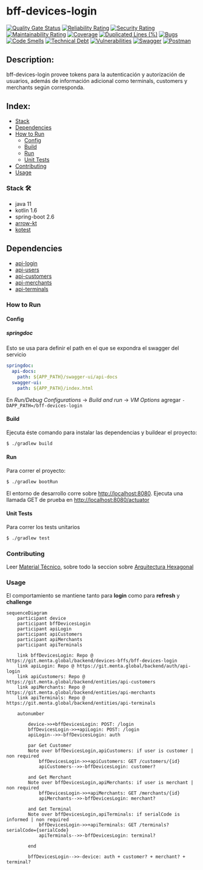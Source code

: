 
# bff-devices-login

[![Quality Gate Status](https://sonar.tools.menta.global/api/project_badges/measure?project=com.menta%3Abff-devices-login&metric=alert_status&token=74788f80637d1005d16b6e98eed6c11ad1db91b7)](https://sonar.tools.menta.global/dashboard?id=com.menta%3Abff-devices-login)
[![Reliability Rating](https://sonar.tools.menta.global/api/project_badges/measure?project=com.menta%3Abff-devices-login&metric=reliability_rating&token=74788f80637d1005d16b6e98eed6c11ad1db91b7)](https://sonar.tools.menta.global/dashboard?id=com.menta%3Abff-devices-login)
[![Security Rating](https://sonar.tools.menta.global/api/project_badges/measure?project=com.menta%3Abff-devices-login&metric=security_rating&token=74788f80637d1005d16b6e98eed6c11ad1db91b7)](https://sonar.tools.menta.global/dashboard?id=com.menta%3Abff-devices-login)
[![Maintainability Rating](https://sonar.tools.menta.global/api/project_badges/measure?project=com.menta%3Abff-devices-login&metric=sqale_rating&token=74788f80637d1005d16b6e98eed6c11ad1db91b7)](https://sonar.tools.menta.global/dashboard?id=com.menta%3Abff-devices-login)
[![Coverage](https://sonar.tools.menta.global/api/project_badges/measure?project=com.menta%3Abff-devices-login&metric=coverage&token=74788f80637d1005d16b6e98eed6c11ad1db91b7)](https://sonar.tools.menta.global/dashboard?id=com.menta%3Abff-devices-login)
[![Duplicated Lines (%)](https://sonar.tools.menta.global/api/project_badges/measure?project=com.menta%3Abff-devices-login&metric=duplicated_lines_density&token=74788f80637d1005d16b6e98eed6c11ad1db91b7)](https://sonar.tools.menta.global/dashboard?id=com.menta%3Abff-devices-login)
[![Bugs](https://sonar.tools.menta.global/api/project_badges/measure?project=com.menta%3Abff-devices-login&metric=bugs&token=74788f80637d1005d16b6e98eed6c11ad1db91b7)](https://sonar.tools.menta.global/dashboard?id=com.menta%3Abff-devices-login)
[![Code Smells](https://sonar.tools.menta.global/api/project_badges/measure?project=com.menta%3Abff-devices-login&metric=code_smells&token=74788f80637d1005d16b6e98eed6c11ad1db91b7)](https://sonar.tools.menta.global/dashboard?id=com.menta%3Abff-devices-login)
[![Technical Debt](https://sonar.tools.menta.global/api/project_badges/measure?project=com.menta%3Abff-devices-login&metric=sqale_index&token=74788f80637d1005d16b6e98eed6c11ad1db91b7)](https://sonar.tools.menta.global/dashboard?id=com.menta%3Abff-devices-login)
[![Vulnerabilities](https://sonar.tools.menta.global/api/project_badges/measure?project=com.menta%3Abff-devices-login&metric=vulnerabilities&token=74788f80637d1005d16b6e98eed6c11ad1db91b7)](https://sonar.tools.menta.global/dashboard?id=com.menta%3Abff-devices-login)
[![Swagger](https://img.shields.io/badge/Swagger-85EA2D?style=for-the-badge&logo=Swagger&logoColor=white)](https://api.dev.apps.menta.global/bff-devices-login/swagger-ui/index.html)
[![Postman](https://img.shields.io/badge/Postman-FF6C37?style=for-the-badge&logo=Postman&logoColor=white)](postman)

## Description: 
bff-devices-login provee tokens para la autenticación y autorización de usuarios, además de información adicional como
terminals, customers y merchants según corresponda.

## Index:
- [Stack](#stack)
- [Dependencies](#dependencies)
- [How to Run](#how-to-run)
  - [Config](#config)
  - [Build](#build)
  - [Run](#run)
  - [Unit Tests](#unit-tests)
- [Contributing](#contributing)
- [Usage](#usage)

### Stack 🛠️
- java 11
- kotlin 1.6
- spring-boot 2.6
- [arrow-kt](https://arrow-kt.io/)
- [kotest](https://kotest.io/)

## Dependencies
- [api-login](https://git.menta.global/backend/auth/api-login)
- [api-users](https://git.menta.global/backend/entities/api-users)
- [api-customers](https://git.menta.global/backend/entities/api-customers)
- [api-merchants](https://git.menta.global/backend/entities/api-merchants)
- [api-terminals](https://git.menta.global/backend/entities/api-terminals)

### How to Run

#### Config

##### springdoc

Esto se usa para definir el path en el que se expondra el swagger del servicio

```yaml
springdoc:
  api-docs:
    path: ${APP_PATH}/swagger-ui/api-docs
  swagger-ui:
    path: ${APP_PATH}/index.html
```

En _Run/Debug Configurations_ -> _Build and run_ -> _VM Options_ agregar `-DAPP_PATH=/bff-devices-login`

#### Build

Ejecuta éste comando para instalar las dependencias y buildear el proyecto:

```bash
$ ./gradlew build
```

#### Run

Para correr el proyecto:

```bash
$ ./gradlew bootRun
```

El entorno de desarrollo corre sobre <http://localhost:8080>. Ejecuta una llamada GET de prueba en <http://localhost:8080/actuator>

#### Unit Tests

Para correr los tests unitarios
```bash
$ ./gradlew test
```

### Contributing
Leer [Material Técnico](https://mentaglobal.atlassian.net/wiki/spaces/PROD/pages/3965199/Material+T+cnico), sobre todo la seccion sobre [Arquitectura Hexagonal](https://mentaglobal.atlassian.net/wiki/spaces/PROD/pages/4423684/Arquitectura+Hexagonal)

### Usage
El comportamiento se mantiene tanto para __login__ como para __refresh__ y __challenge__

```mermaid 
sequenceDiagram
    participant device
    participant bffDevicesLogin
    participant apiLogin
    participant apiCustomers
    participant apiMerchants
    participant apiTerminals

    link bffDevicesLogin: Repo @ https://git.menta.global/backend/devices-bffs/bff-devices-login
    link apiLogin: Repo @ https://git.menta.global/backend/auth/api-login
    link apiCustomers: Repo @ https://git.menta.global/backend/entities/api-customers
    link apiMerchants: Repo @ https://git.menta.global/backend/entities/api-merchants
    link apiTerminals: Repo @ https://git.menta.global/backend/entities/api-terminals

    autonumber
        
        device->>+bffDevicesLogin: POST: /login
        bffDevicesLogin->>+apiLogin: POST: /login
        apiLogin-->>-bffDevicesLogin: auth
        
        par Get Customer
        Note over bffDevicesLogin,apiCustomers: if user is customer | non required
            bffDevicesLogin->>+apiCustomers: GET /customers/{id}
            apiCustomers-->>-bffDevicesLogin: customer?

        and Get Merchant
        Note over bffDevicesLogin,apiMerchants: if user is merchant | non required
            bffDevicesLogin->>+apiMerchants: GET /merchants/{id}
            apiMerchants-->>-bffDevicesLogin: merchant?

        and Get Terminal
        Note over bffDevicesLogin,apiTerminals: if serialCode is informed | non required
            bffDevicesLogin->>+apiTerminals: GET /terminals?serialCode={serialCode}
            apiTerminals-->>-bffDevicesLogin: terminal?

        end

        bffDevicesLogin-->>-device: auth + customer? + merchant? + terminal?
```
